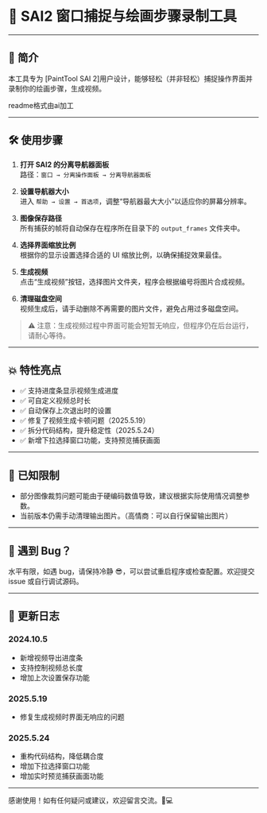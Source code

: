 # 🎨 SAI2 窗口捕捉与绘画步骤录制工具

---

## 📌 简介

本工具专为 [PaintTool SAI 2]用户设计，能够轻松（并非轻松）捕捉操作界面并录制你的绘画步骤，生成视频。

readme格式由ai加工

---

## 🛠️ 使用步骤

1. **打开 SAI2 的分离导航器面板**  
   路径：`窗口 → 分离操作面板 → 分离导航器面板`

2. **设置导航器大小**  
   进入 `帮助 → 设置 → 首选项`，调整“导航器最大大小”以适应你的屏幕分辨率。

3. **图像保存路径**  
   所有捕获的帧将自动保存在程序所在目录下的 `output_frames` 文件夹中。

4. **选择界面缩放比例**  
   根据你的显示设置选择合适的 UI 缩放比例，以确保捕捉效果最佳。

5. **生成视频**  
   点击“生成视频”按钮，选择图片文件夹，程序会根据编号将图片合成视频。

6. **清理磁盘空间**  
   视频生成后，请手动删除不再需要的图片文件，避免占用过多磁盘空间。

> ⚠️ 注意：生成视频过程中界面可能会短暂无响应，但程序仍在后台运行，请耐心等待。

---

## 💥 特性亮点

- ✅ 支持进度条显示视频生成进度  
- ✅ 可自定义视频总时长  
- ✅ 自动保存上次退出时的设置  
- ✅ 修复了视频生成卡顿问题（2025.5.19）  
- ✅ 拆分代码结构，提升稳定性（2025.5.24）  
- ✅ 新增下拉选择窗口功能，支持预览捕获画面  

---

## 🧱 已知限制

- 部分图像裁剪问题可能由于硬编码数值导致，建议根据实际使用情况调整参数。
- 当前版本仍需手动清理输出图片。（高情商：可以自行保留输出图片）

---

## 🐞 遇到 Bug？

水平有限，如遇 bug，请保持冷静 😎，可以尝试重启程序或检查配置。欢迎提交 issue 或自行调试源码。

---

## 📅 更新日志

### 2024.10.5
- 新增视频导出进度条
- 支持控制视频总长度
- 增加上次设置保存功能

### 2025.5.19
- 修复生成视频时界面无响应的问题

### 2025.5.24
- 重构代码结构，降低耦合度
- 增加下拉选择窗口功能
- 增加实时预览捕获画面功能
---

感谢使用！如有任何疑问或建议，欢迎留言交流。🎨💻
